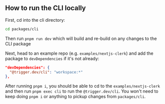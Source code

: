 ## How to run the CLI locally

First, cd into the cli directory:

```sh
cd packages/cli
```

Then run `pnpm run dev` which will build and re-build on any changes to the CLI package

Next, head to an example repo (e.g. `examples/nextjs-clerk`) and add the package to `devDependencies` if it's not already:

```json
"devDependencies": {
  "@trigger.dev/cli": "workspace:*"
},
```

After running `pnpm i`, you should be able to cd to the `examples/nextjs-clerk` and then run `pnpm exec cli` to run the `@trigger.dev/cli`. You won't need to keep doing `pnpm i` or anything to pickup changes from `packages/cli`.
